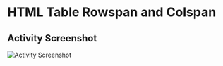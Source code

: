 # HTML Table Rowspan and Colspan

## Activity Screenshot
![Activity Screenshot](https://github.com/mgbaybay/mgbaybay-kodego/blob/main/03.%20HTML%20and%20CSS/1.%20HTML%20Table%20Rowspan%20and%20Colspan/01.png)


